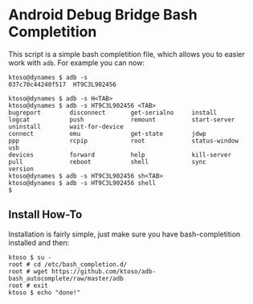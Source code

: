 Android Debug Bridge Bash Completition
======================================
This script is a simple bash completition file, which allows you to easier work with `adb`.
For example you can now:

```
ktoso@dynames $ adb -s 
037c70c44240f517  HT9C3L902456      

ktoso@dynames $ adb -s H<TAB>
ktoso@dynames $ adb -s HT9C3L902456 <TAB>
bugreport        disconnect       get-serialno     install          logcat           push             remount          start-server     uninstall        wait-for-device  
connect          emu              get-state        jdwp             ppp              rcpip            root             status-window    usb              
devices          forward          help             kill-server      pull             reboot           shell            sync             version          
ktoso@dynames $ adb -s HT9C3L902456 sh<TAB>
ktoso@dynames $ adb -s HT9C3L902456 shell 
$ 
```

Install How-To
--------------
Installation is fairly simple, just make sure you have bash-completition installed and then:

```
ktoso $ su - 
root # cd /etc/bash_completion.d/
root # wget https://github.com/ktoso/adb-bash_autocomplete/raw/master/adb
root # exit
ktoso $ echo "done!"
```
